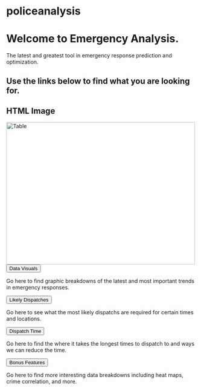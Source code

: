 
# policeanalysis

<html>
<body>

<h1>Welcome to Emergency Analysis.</h1>
  <p>The latest and greatest tool in emergency response prediction and optimization.</p>

<h2>Use the links below to find what you are looking for.</h2>

<h2>HTML Image</h2>
<img src="images/policeanalysis/Table.jpg" alt="Table" width="500" height="377">

<!-- Tab links -->
<div class="tab">
  <button class="tablinks" onclick="policeanalysis/DataVisuals/">Data Visuals</button>
</div>

<!-- Tab content -->
<div id="DataVisuals" class="DataVisuals">
  <p>Go here to find graphic breakdowns of the latest and most important trends in emergency responses.</p>
</div>

<div class="tab">
  <button class="tablinks" onclick="openCity(event, 'Likely Dispatches')">Likely Dispatches</button>
</div>

<div id="Likely Dispatches" class="tabcontent">
  <p>Go here to see what the most likely dispatchs are required for certain times and locations.</p> 
</div>

<div class="tab">
  <button class="tablinks" onclick="openCity(event, 'Dispatch Time')">Dispatch Time</button>
</div>

<div id="Dispatch Time" class="tabcontent">
  <p>Go here to find the where it takes the longest times to dispatch to and ways we can reduce the time.</p>
</div>

<div class="tab">
  <button class="tablinks" onclick="openCity(event, 'Bonus Features')">Bonus Features</button>
</div>

<div id="Bonus Features" class="tabcontent">
  <p>Go here to find more interesting data breakdowns including heat maps, crime correlation, and more.</p>
</div>

</body>
</html>

